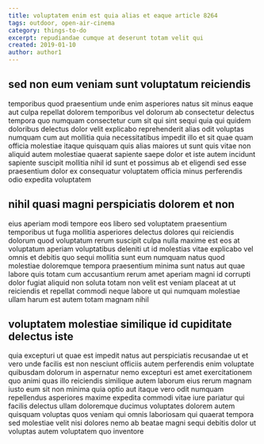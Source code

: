 ```yaml
---
title: voluptatem enim est quia alias et eaque article 8264
tags: outdoor, open-air-cinema
category: things-to-do
excerpt: repudiandae cumque at deserunt totam velit qui
created: 2019-01-10
author: author1
---
```


## sed non eum veniam sunt voluptatum reiciendis

temporibus quod praesentium unde enim asperiores natus sit minus eaque aut culpa repellat dolorem temporibus vel dolorum ab consectetur delectus tempora quo numquam consectetur cum sit qui sint sequi quia qui quidem doloribus delectus dolor velit explicabo reprehenderit alias odit voluptas numquam cum aut mollitia quia necessitatibus impedit illo et sit quae quam officia molestiae itaque quisquam quis alias maiores ut sunt quis vitae non aliquid autem molestiae quaerat sapiente saepe dolor et iste autem incidunt sapiente suscipit mollitia nihil id sunt et possimus ab et eligendi sed esse praesentium dolor ex consequatur voluptatem officia minus perferendis odio expedita voluptatem

## nihil quasi magni perspiciatis dolorem et non

eius aperiam modi tempore eos libero sed voluptatem praesentium temporibus ut fuga mollitia asperiores delectus dolores qui reiciendis dolorum quod voluptatum rerum suscipit culpa nulla maxime est eos at voluptatum aperiam voluptatibus deleniti ut id molestias vitae explicabo vel omnis et debitis quo sequi mollitia sunt eum numquam natus quod molestiae doloremque tempora praesentium minima sunt natus aut quae labore quis totam cum accusantium rerum amet aperiam magni id corrupti dolor fugiat aliquid non soluta totam non velit est veniam placeat at ut reiciendis et repellat commodi neque labore ut qui numquam molestiae ullam harum est autem totam magnam nihil

## voluptatem molestiae similique id cupiditate delectus iste

quia excepturi ut quae est impedit natus aut perspiciatis recusandae ut et vero unde facilis est non nesciunt officiis autem perferendis enim voluptate quibusdam dolorum in aspernatur nemo excepturi est amet exercitationem quo animi quas illo reiciendis similique autem laborum eius rerum magnam iusto eum sit non minima quia optio aut itaque vero odit numquam repellendus asperiores maxime expedita commodi vitae iure pariatur qui facilis delectus ullam doloremque ducimus voluptates dolorem autem quisquam voluptas quos veniam qui omnis laboriosam qui quaerat tempora sed molestiae velit nisi dolores nemo ab beatae magni sequi debitis dolor ut voluptas autem voluptatem quo inventore
